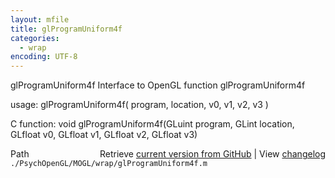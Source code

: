 ```yaml
---
layout: mfile
title: glProgramUniform4f
categories:
  - wrap
encoding: UTF-8
---
```


glProgramUniform4f  Interface to OpenGL function glProgramUniform4f

usage:  glProgramUniform4f\( program, location, v0, v1, v2, v3 \)

C function:  void glProgramUniform4f\(GLuint program, GLint location, GLfloat v0, GLfloat v1, GLfloat v2, GLfloat v3\)


<div class="code_header" style="text-align:right;">
  <span style="float:left;">Path&nbsp;&nbsp;</span> <span class="counter">Retrieve <a href=
  "https://raw.github.com/Psychtoolbox-3/Psychtoolbox-3/beta/./PsychOpenGL/MOGL/wrap/glProgramUniform4f.m">current version from GitHub</a> | View <a href=
  "https://github.com/Psychtoolbox-3/Psychtoolbox-3/commits/beta/./PsychOpenGL/MOGL/wrap/glProgramUniform4f.m">changelog</a></span>
</div>
<div class="code">
  <code>./PsychOpenGL/MOGL/wrap/glProgramUniform4f.m</code>
</div>
